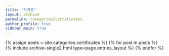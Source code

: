 ```yaml
---
title: "자격증"
layout: archive
permalink: categories/certificates
author_profile: true
sidebar_main: true
---
```



{% assign posts = site.categories.certificates %}
{% for post in posts %} {% include archive-single2.html type=page.entries_layout %} {% endfor %}